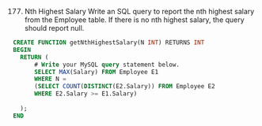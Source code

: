 177. Nth Highest Salary
Write an SQL query to report the nth highest salary from the Employee table. 
If there is no nth highest salary, the query should report null.

```sql
CREATE FUNCTION getNthHighestSalary(N INT) RETURNS INT
BEGIN
  RETURN (
      # Write your MySQL query statement below.
      SELECT MAX(Salary) FROM Employee E1
      WHERE N =
      (SELECT COUNT(DISTINCT(E2.Salary)) FROM Employee E2
      WHERE E2.Salary >= E1.Salary)
      
  );
END
```

